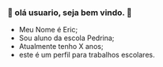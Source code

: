 ### 🍒 olá usuario, seja bem vindo. 🍒

- Meu Nome é Eric;
- Sou aluno da escola Pedrina;
- Atualmente tenho X anos;
- este é um perfil para trabalhos escolares.
